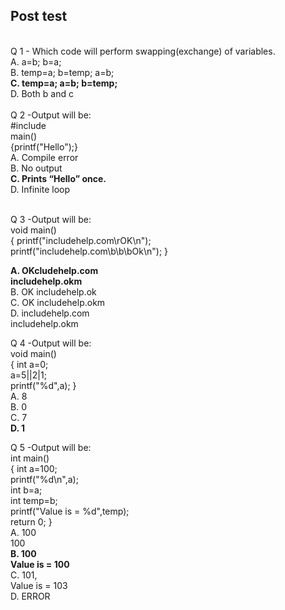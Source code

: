 ## Post test
<br>
Q 1 - Which code will perform swapping(exchange) of variables.<br>
A.  a=b; b=a;<br>
B.  temp=a; b=temp; a=b;<br>
<b>C.  temp=a; a=b; b=temp;</b><br>
D.  Both b and c<br>
<br>
Q 2 -Output will be:<br> #include<stdio.h> <br>main()<br> {printf("Hello");} <br>
A.  Compile error<br>
B.  No output<br>
<b>C.  Prints “Hello” once.</b><br>
D.  Infinite loop<br><br>

Q 3 -Output will be:<br> void main() <br>{ printf("includehelp.com\rOK\n");<br> printf("includehelp.com\b\b\bOk\n"); }<br>

<b>A. OKcludehelp.com <br>includehelp.okm</b><br>
B.  OK includehelp.ok<br>
C.  OK includehelp.okm<br>
D.  includehelp.com<br> includehelp.okm<br>

Q 4 -Output will be:<br> void main()<br>{ int a=0;<br> a=5||2|1;<br> printf("%d",a); }<br>
A. 8<br>
B. 0<br>
C.  7<br>
<b>D.  1</b><br>

Q 5 -Output will be:<br> int main()<br> { int a=100; <br>printf("%d\n",a); <br>int b=a;<br>int temp=b;<br>printf("Value is = %d",temp);<br> return 0; }<br>
A. 100<br> 100<br>
<b>B. 100<br>Value is = 100</b><br>
C.  101, <br>Value is = 103<br>
D.  ERROR<br>
